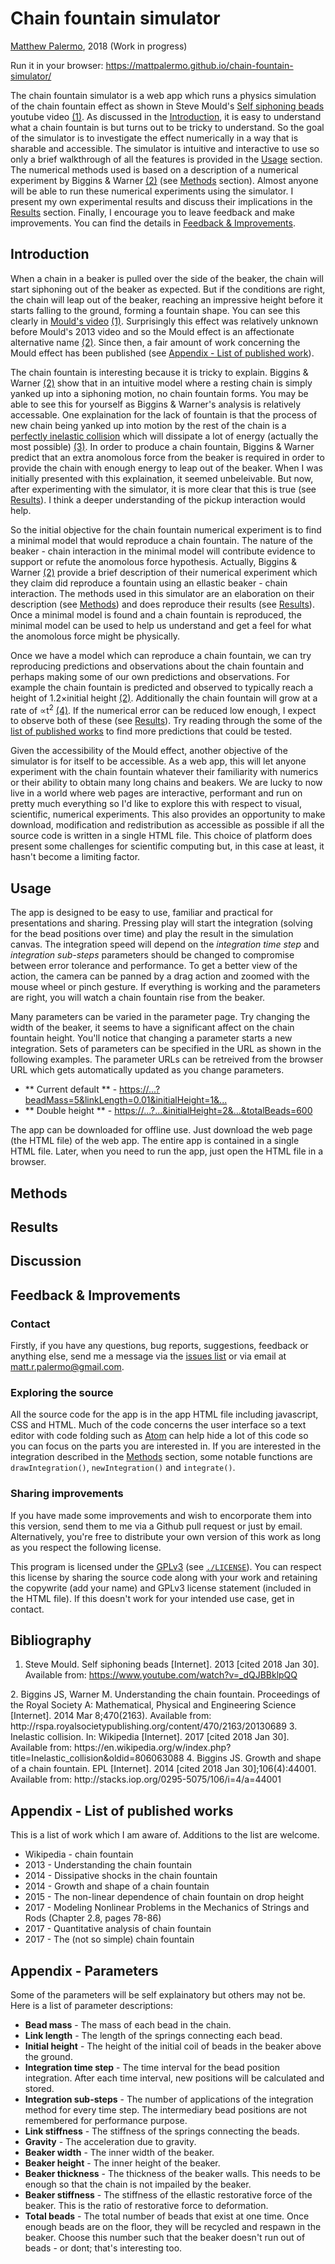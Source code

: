 # Chain fountain simulator
[Matthew Palermo](https://github.com/mattpalermo), 2018 (Work in progress)

Run it in your browser: https://mattpalermo.github.io/chain-fountain-simulator/

The chain fountain simulator is a web app which runs a physics simulation of the chain fountain effect as shown in Steve Mould's [Self siphoning beads](https://www.youtube.com/watch?v=_dQJBBklpQQ) youtube video [(1)]. As discussed in the [Introduction](#introduction), it is easy to understand what a chain fountain is but turns out to be tricky to understand. So the goal of the simulator is to investigate the effect numerically in a way that is sharable and accessible. The simulator is intuitive and interactive to use so only a brief walkthrough of all the features is provided in the [Usage](#usage) section. The numerical methods used is based on a description of a numerical experiment by Biggins & Warner [(2)] (see [Methods](#methods) section). Almost anyone will be able to run these numerical experiments using the simulator. I present my own experimental results and discuss their implications in the [Results](#results) section. Finally, I encourage you to leave feedback and make improvements. You can find the details in [Feedback & Improvements](#feedback--improvements).

## Introduction

When a chain in a beaker is pulled over the side of the beaker, the chain will start siphoning out of the beaker as expected. But if the conditions are right, the chain will leap out of the beaker, reaching an impressive height before it starts falling to the ground, forming a fountain shape. You can see this clearly in [Mould's video](https://www.youtube.com/watch?v=_dQJBBklpQQ) [(1)]. Surprisingly this effect was relatively unknown before Mould's 2013 video and so the Mould effect is an affectionate alternative name [(2)]. Since then, a fair amount of work concerning the Mould effect has been published (see [Appendix - List of published work](#appendix-list-of-published-work)).

The chain fountain is interesting because it is tricky to explain. Biggins & Warner [(2)] show that in an intuitive model where a resting chain is simply yanked up into a siphoning motion, no chain fountain forms. You may be able to see this for yourself as Biggins & Warner's analysis is relatively accessable. One explaination for the lack of fountain is that the process of new chain being yanked up into motion by the rest of the chain is a [perfectly inelastic collision](https://en.wikipedia.org/wiki/Inelastic_collision#Perfectly_inelastic_collision) which will dissipate a lot of energy (actually the most possible) [(3)]. In order to produce a chain fountain, Biggins & Warner predict that an extra anomolous force from the beaker is required in order to provide the chain with enough energy to leap out of the beaker. When I was initially presented with this explaination, it seemed unbeleivable. But now, after experimenting with the simulator, it is more clear that this is true (see [Results](#results)). I think a deeper understanding of the pickup interaction would help.

So the initial objective for the chain fountain numerical experiment is to find a minimal model that would reproduce a chain fountain. The nature of the beaker - chain interaction in the minimal model will contribute evidence to support or refute the anomolous force hypothesis. Actually, Biggins & Warner [(2)] provide a brief description of their numerical experiment which they claim did reproduce a fountain using an ellastic beaker - chain interaction. The methods used in this simulator are an elaboration on their description (see [Methods](#methods)) and does reproduce their results (see [Results](#results)). Once a minimal model is found and a chain fountain is reproduced, the minimal model can be used to help us understand and get a feel for what the anomolous force might be physically.

Once we have a model which can reproduce a chain fountain, we can try reproducing predictions and observations about the chain fountain and perhaps making some of our own predictions and observations. For example the chain fountain is predicted and observed to typically reach a height of 1.2×initial height [(2)]. Additionally the chain fountain will grow at a rate of ∝t<sup>2</sup> [(4)]. If the numerical error can be reduced low enough, I expect to observe both of these (see [Results](#results)). Try reading through the some of the [list of published works](#appendix-list-of-published-works) to find more predictions that could be tested.

Given the accessibility of the Mould effect, another objective of the simulator is for itself to be accessible. As a web app, this will let anyone experiment with the chain fountain whatever their familiarity with numerics or their ability to obtain many long chains and beakers. We are lucky to now live in a world where web pages are interactive, performant and run on pretty much everything so I'd like to explore this with respect to visual, scientific, numerical experiments. This also provides an opportunity to make download, modification and redistribution as accessible as possible if all the source code is written in a single HTML file. This choice of platform does present some challenges for scientific computing but, in this case at least, it hasn't become a limiting factor.

## Usage

The app is designed to be easy to use, familiar and practical for presentations and sharing. Pressing play will start the integration (solving for the bead positions over time) and play the result in the simulation canvas. The integration speed will depend on the *integration time step* and *integration sub-steps* parameters should be changed to compromise between error tolerance and performance. To get a better view of the action, the camera can be panned by a drag action and zoomed with the mouse wheel or pinch gesture. If everything is working and the parameters are right, you will watch a chain fountain rise from the beaker.

Many parameters can be varied in the parameter page. Try changing the width of the beaker, it seems to have a significant affect on the chain fountain height. You'll notice that changing a parameter starts a new integration. Sets of parameters can be specified in the URL as shown in the following examples. The parameter URLs can be retreived from the browser URL which gets automatically updated as you change parameters.

* ** Current default ** - [https://...?beadMass=5&linkLength=0.01&initialHeight=1&...](https://mattpalermo.github.io/chain-fountain-simulator/index.html?beadMass=5&linkLength=0.01&initialHeight=1&timeStepSize=0.001&substeps=100&linkStiffness=10000000&gravity=9.8&beakerWidth=0.08&beakerHeight=0.02&beakerThickness=0.05&beakerStiffness=10000000&totalBeads=300)
* ** Double height ** - [https://...?...&initialHeight=2&...&totalBeads=600](https://mattpalermo.github.io/chain-fountain-simulator/?beadMass=5&linkLength=0.01&initialHeight=2&timeStepSize=0.001&substeps=100&linkStiffness=10000000&gravity=9.8&beakerWidth=0.08&beakerHeight=0.02&beakerThickness=0.05&beakerStiffness=10000000&totalBeads=600)


The app can be downloaded for offline use. Just download the web page (the HTML file) of the web app. The entire app is contained in a single HTML file. Later, when you need to run the app, just open the HTML file in a browser.

## Methods

## Results

## Discussion

## Feedback & Improvements

### Contact

Firstly, if you have any questions, bug reports, suggestions, feedback or anything else, send me a message via the [issues list] or via email at <matt.r.palermo@gmail.com>.

### Exploring the source

All the source code for the app is in the app HTML file including javascript, CSS and HTML. Much of the code concerns the user interface so a text editor with code folding such as [Atom](https://atom.io/) can help hide a lot of this code so you can focus on the parts you are interested in. If you are interested in the integration described in the [Methods](#methods) section, some notable functions are `drawIntegration()`, `newIntegration()` and `integrate()`.

### Sharing improvements

If you have made some improvements and wish to encorporate them into this version, send them to me via a Github pull request or just by email. Alternatively, you're free to distribute your own version of this work as long as you respect the following license.

This program is licensed under the [GPLv3](https://choosealicense.com/licenses/gpl-3.0/) (see [`./LICENSE`](./LICENSE)). You can respect this license by sharing the source code along with your work and retaining the copywrite (add your name) and GPLv3 license statement (included in the HTML file). If this doesn't work for your intended use case, get in contact.

## Bibliography

1. <span id="bib1">Steve Mould. Self siphoning beads [Internet]. 2013 [cited 2018 Jan 30]. Available from: https://www.youtube.com/watch?v=_dQJBBklpQQ
</span>
2. <span id="bib2">Biggins JS, Warner M. Understanding the chain fountain. Proceedings of the Royal Society A: Mathematical, Physical and Engineering Science [Internet]. 2014 Mar 8;470(2163). Available from: http://rspa.royalsocietypublishing.org/content/470/2163/20130689
</span>
3. <span id="bib3">Inelastic collision. In: Wikipedia [Internet]. 2017 [cited 2018 Jan 30]. Available from: https://en.wikipedia.org/w/index.php?title=Inelastic_collision&oldid=806063088
</span>
4. <span id="bib4">Biggins JS. Growth and shape of a chain fountain. EPL [Internet]. 2014 [cited 2018 Jan 30];106(4):44001. Available from: http://stacks.iop.org/0295-5075/106/i=4/a=44001</span>

[(1)]: #bib1
[(2)]: #bib2
[(3)]: #bib3
[(4)]: #bib4
[(5)]: #bib5
[(6)]: #bib6
[(7)]: #bib7

## Appendix - List of published works

This is a list of work which I am aware of. Additions to the list are welcome.

* Wikipedia - chain fountain
* 2013 - Understanding the chain fountain
* 2014 - Dissipative shocks in the chain fountain
* 2014 - Growth and shape of a chain fountain
* 2015 - The non-linear dependence of chain fountain on drop height
* 2017 - Modeling Nonlinear Problems in the Mechanics of Strings and Rods (Chapter 2.8, pages 78-86)
* 2017 - Quantitative analysis of chain fountain
* 2017 - The (not so simple) chain fountain

## Appendix - Parameters

Some of the parameters will be self explainatory but others may not be. Here is a list of parameter descriptions:

* **Bead mass** - The mass of each bead in the chain.
* **Link length** - The length of the springs connecting each bead.
* **Initial height** - The height of the initial coil of beads in the beaker above the ground.
* **Integration time step** - The time interval for the bead position integration. After each time interval, new positions will be calculated and stored.
* **Integration sub-steps** - The number of applications of the integration method for every time step. The intermediary bead positions are not remembered for performance purpose.
* **Link stiffness** - The stiffness of the springs connecting the beads.
* **Gravity** - The acceleration due to gravity.
* **Beaker width** - The inner width of the beaker.
* **Beaker height** - The inner height of the beaker.
* **Beaker thickness** - The thickness of the beaker walls. This needs to be enough so that the chain is not impailed by the beaker.
* **Beaker stiffness** - The stiffness of the ellastic restorative force of the beaker. This is the ratio of restorative force to deformation.
* **Total beads** - The total number of beads that exist at one time. Once enough beads are on the floor, they will be recycled and respawn in the beaker. Choose this number such that the beaker doesn't run out of beads - or dont; that's interesting too.

[issues list]: https://github.com/mattpalermo/chain-fountain-simulator/issues
